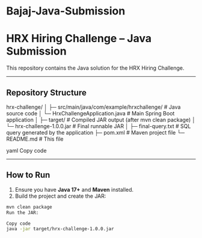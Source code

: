 # Bajaj-Java-Submission

# HRX Hiring Challenge – Java Submission

This repository contains the Java solution for the HRX Hiring Challenge.

---

## Repository Structure

hrx-challenge/
│
├─ src/main/java/com/example/hrxchallenge/ # Java source code
│ └─ HrxChallengeApplication.java # Main Spring Boot application
│
├─ target/ # Compiled JAR output (after mvn clean package)
│ └─ hrx-challenge-1.0.0.jar # Final runnable JAR
│
├─ final-query.txt # SQL query generated by the application
├─ pom.xml # Maven project file
└─ README.md # This file

yaml
Copy code

---

## How to Run

1. Ensure you have **Java 17+** and **Maven** installed.
2. Build the project and create the JAR:

```bash
mvn clean package
Run the JAR:
```
```bash
Copy code
java -jar target/hrx-challenge-1.0.0.jar
```

